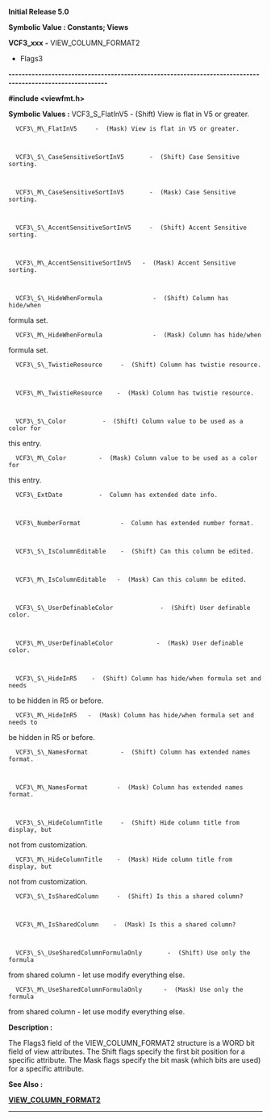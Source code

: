 




<!--
 /\* Font Definitions \*/
 @font-face
 {font-family:Helv;
 panose-1:2 11 6 4 2 2 2 3 2 4;}
@font-face
 {font-family:"Cambria Math";
 panose-1:2 4 5 3 5 4 6 3 2 4;}
 /\* Style Definitions \*/
 p.MsoNormal, li.MsoNormal, div.MsoNormal
 {margin-top:0cm;
 margin-right:0cm;
 margin-bottom:8.0pt;
 margin-left:0cm;
 line-height:107%;
 font-size:11.0pt;
 font-family:"Calibri",sans-serif;}
.MsoChpDefault
 {font-size:11.0pt;}
.MsoPapDefault
 {margin-bottom:8.0pt;
 line-height:107%;}
 /\* Page Definitions \*/
 @page WordSection1
 {size:612.0pt 792.0pt;
 margin:72.0pt 72.0pt 72.0pt 72.0pt;}
div.WordSection1
 {page:WordSection1;}
-->




**Initial Release 5.0**



**Symbolic Value : Constants; Views**



**VCF3\_xxx** **-** VIEW\_COLUMN\_FORMAT2
- Flags3


**----------------------------------------------------------------------------------------------------------**



**#include <viewfmt.h>**


 **Symbolic Values :**      VCF3\_S\_FlatInV5     -  (Shift) View is flat in V5 or
greater.  

  

      VCF3\_M\_FlatInV5     -  (Mask) View is flat in V5 or greater.  

  

      VCF3\_S\_CaseSensitiveSortInV5       -  (Shift) Case Sensitive sorting.  

  

      VCF3\_M\_CaseSensitiveSortInV5       -  (Mask) Case Sensitive sorting.  

  

      VCF3\_S\_AccentSensitiveSortInV5     -  (Shift) Accent Sensitive sorting.  

  

      VCF3\_M\_AccentSensitiveSortInV5   -  (Mask) Accent Sensitive sorting.  

  

      VCF3\_S\_HideWhenFormula              -  (Shift) Column has hide/when
formula set.  

  

      VCF3\_M\_HideWhenFormula              -  (Mask) Column has hide/when
formula set.  

  

      VCF3\_S\_TwistieResource     -  (Shift) Column has twistie resource.  

  

      VCF3\_M\_TwistieResource    -  (Mask) Column has twistie resource.  

  

      VCF3\_S\_Color          -  (Shift) Column value to be used as a color for
this entry.  

  

      VCF3\_M\_Color         -  (Mask) Column value to be used as a color for
this entry.  

  

      VCF3\_ExtDate          -  Column has extended date info.  

  

      VCF3\_NumberFormat           -  Column has extended number format.  

  

      VCF3\_S\_IsColumnEditable    -  (Shift) Can this column be edited.  

  

      VCF3\_M\_IsColumnEditable   -  (Mask) Can this column be edited.  

  

      VCF3\_S\_UserDefinableColor             -  (Shift) User definable color.  

  

      VCF3\_M\_UserDefinableColor            -  (Mask) User definable color.  

  

      VCF3\_S\_HideInR5    -  (Shift) Column has hide/when formula set and needs
to be hidden in R5 or before.  

  

      VCF3\_M\_HideInR5   -  (Mask) Column has hide/when formula set and needs to
be hidden in R5 or before.  

  

      VCF3\_S\_NamesFormat         -  (Shift) Column has extended names format.  

  

      VCF3\_M\_NamesFormat        -  (Mask) Column has extended names format.  

  

      VCF3\_S\_HideColumnTitle     -  (Shift) Hide column title from display, but
not from customization.  

  

      VCF3\_M\_HideColumnTitle    -  (Mask) Hide column title from display, but
not from customization.  

  

      VCF3\_S\_IsSharedColumn     -  (Shift) Is this a shared column?  

  

      VCF3\_M\_IsSharedColumn    -  (Mask) Is this a shared column?  

  

      VCF3\_S\_UseSharedColumnFormulaOnly       -  (Shift) Use only the formula
from shared column - let use modify everything else.  

  

      VCF3\_M\_UseSharedColumnFormulaOnly      -  (Mask) Use only the formula
from shared column - let use modify everything else.  

  




**Description :**



The Flags3
field of the VIEW\_COLUMN\_FORMAT2 structure is a WORD bit field of view
attributes.  The Shift flags specify the first bit position for a specific
attribute.  The Mask flags specify the bit mask (which bits are used) for a
specific attribute.


 


 **See Also :**


**[VIEW\_COLUMN\_FORMAT2](notes:///8525872100478C66/61FD4E9848264AD28525620B006BA8BD/868D1214A6E2E199852561C000516B12)**



----------------------------------------------------------------------------------------------------------


 






